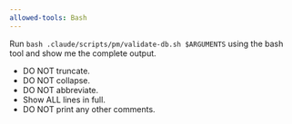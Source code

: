```yaml
---
allowed-tools: Bash
---
```


Run `bash .claude/scripts/pm/validate-db.sh $ARGUMENTS` using the bash tool and show me the complete output.

- DO NOT truncate.
- DO NOT collapse.
- DO NOT abbreviate.
- Show ALL lines in full.
- DO NOT print any other comments.

